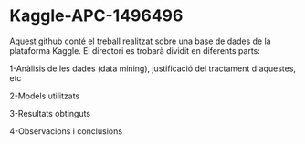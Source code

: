# Kaggle-APC-1496496
Aquest github conté el treball realitzat sobre una base de dades de la plataforma Kaggle.
El directori es trobarà dividit en diferents parts:

1-Anàlisis de les dades (data mining), justificació del tractament d'aquestes, etc

2-Models utilitzats

3-Resultats obtinguts

4-Observacions i conclusions
